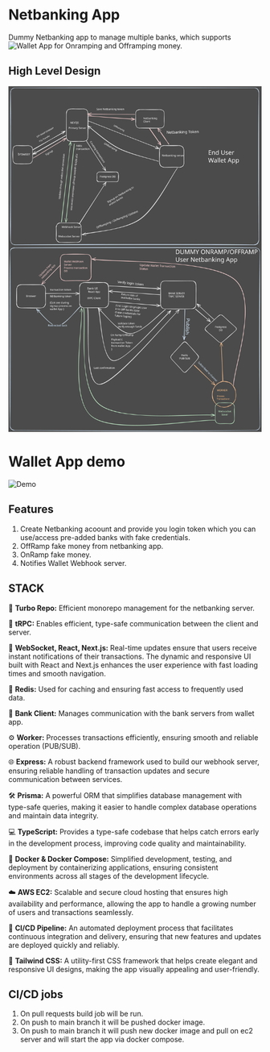 # Netbanking App

Dummy Netbanking app to manage multiple banks, which supports ![Wallet App](https://github.com/thejasveer/WalletApp) for Onramping and Offramping money.

## High Level Design

![Alt text](./HighLevel.svg)

# Wallet App demo

<img src="https://raw.githubusercontent.com/thejasveer/WalletApp/main/apps/user-app/app/demo.gif" alt="Demo" width="300" height="500" />

## Features

1.  Create Netbanking acoount and provide you login token which you can use/access pre-added banks with fake credentials.
2.  OffRamp fake money from netbanking app.
3.  OnRamp fake money.
4.  Notifies Wallet Webhook server.

## STACK

🧰 **Turbo Repo:** Efficient monorepo management for the netbanking server.

🔗 **tRPC:** Enables efficient, type-safe communication between the client and server.

🔄 **WebSocket, React, Next.js:** Real-time updates ensure that users receive instant notifications of their transactions. The dynamic and responsive UI built with React and Next.js enhances the user experience with fast loading times and smooth navigation.

💾 **Redis:** Used for caching and ensuring fast access to frequently used data.

🏦 **Bank Client:** Manages communication with the bank servers from wallet app.

⚙️ **Worker:** Processes transactions efficiently, ensuring smooth and reliable operation (PUB/SUB).

🌐 **Express:** A robust backend framework used to build our webhook server, ensuring reliable handling of transaction updates and secure communication between services.

🛠️ **Prisma:** A powerful ORM that simplifies database management with type-safe queries, making it easier to handle complex database operations and maintain data integrity.

💻 **TypeScript:** Provides a type-safe codebase that helps catch errors early in the development process, improving code quality and maintainability.

🐳 **Docker & Docker Compose:** Simplified development, testing, and deployment by containerizing applications, ensuring consistent environments across all stages of the development lifecycle.

☁️ **AWS EC2:** Scalable and secure cloud hosting that ensures high availability and performance, allowing the app to handle a growing number of users and transactions seamlessly.

🔄 **CI/CD Pipeline:** An automated deployment process that facilitates continuous integration and delivery, ensuring that new features and updates are deployed quickly and reliably.

🎨 **Tailwind CSS:** A utility-first CSS framework that helps create elegant and responsive UI designs, making the app visually appealing and user-friendly.

## CI/CD jobs

1.  On pull requests build job will be run.
2.  On push to main branch it will be pushed docker image.
3.  On push to main branch it will push new docker image and pull on ec2 server and will start the app via docker compose.
